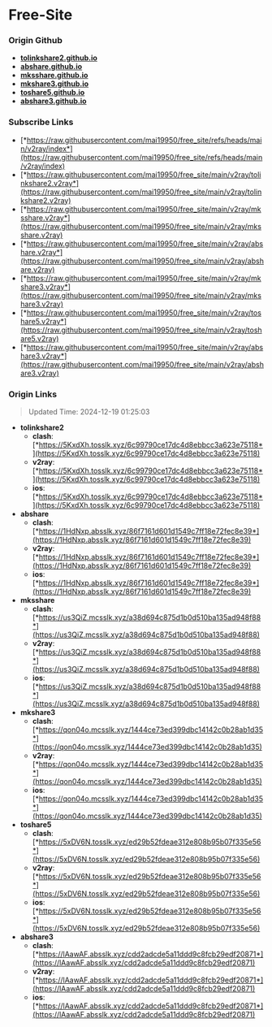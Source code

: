 # Free-Site

### Origin Github

- [**tolinkshare2.github.io**](https://github.com/tolinkshare2/tolinkshare2.github.io)
- [**abshare.github.io**](https://github.com/abshare/abshare.github.io)
- [**mksshare.github.io**](https://github.com/mksshare/mksshare.github.io)
- [**mkshare3.github.io**](https://github.com/mkshare3/mkshare3.github.io)
- [**toshare5.github.io**](https://github.com/toshare5/toshare5.github.io)
- [**abshare3.github.io**](https://github.com/abshare3/abshare3.github.io)

### Subscribe Links

- [*https://raw.githubusercontent.com/mai19950/free_site/refs/heads/main/v2ray/index*](https://raw.githubusercontent.com/mai19950/free_site/refs/heads/main/v2ray/index)
- [*https://raw.githubusercontent.com/mai19950/free_site/main/v2ray/tolinkshare2.v2ray*](https://raw.githubusercontent.com/mai19950/free_site/main/v2ray/tolinkshare2.v2ray)
- [*https://raw.githubusercontent.com/mai19950/free_site/main/v2ray/mksshare.v2ray*](https://raw.githubusercontent.com/mai19950/free_site/main/v2ray/mksshare.v2ray)
- [*https://raw.githubusercontent.com/mai19950/free_site/main/v2ray/abshare.v2ray*](https://raw.githubusercontent.com/mai19950/free_site/main/v2ray/abshare.v2ray)
- [*https://raw.githubusercontent.com/mai19950/free_site/main/v2ray/mkshare3.v2ray*](https://raw.githubusercontent.com/mai19950/free_site/main/v2ray/mkshare3.v2ray)
- [*https://raw.githubusercontent.com/mai19950/free_site/main/v2ray/toshare5.v2ray*](https://raw.githubusercontent.com/mai19950/free_site/main/v2ray/toshare5.v2ray)
- [*https://raw.githubusercontent.com/mai19950/free_site/main/v2ray/abshare3.v2ray*](https://raw.githubusercontent.com/mai19950/free_site/main/v2ray/abshare3.v2ray)

### Origin Links

> Updated Time: 2024-12-19 01:25:03

- **tolinkshare2**
  - **clash**: [*https://5KxdXh.tosslk.xyz/6c99790ce17dc4d8ebbcc3a623e75118*](https://5KxdXh.tosslk.xyz/6c99790ce17dc4d8ebbcc3a623e75118)
  - **v2ray**: [*https://5KxdXh.tosslk.xyz/6c99790ce17dc4d8ebbcc3a623e75118*](https://5KxdXh.tosslk.xyz/6c99790ce17dc4d8ebbcc3a623e75118)
  - **ios**: [*https://5KxdXh.tosslk.xyz/6c99790ce17dc4d8ebbcc3a623e75118*](https://5KxdXh.tosslk.xyz/6c99790ce17dc4d8ebbcc3a623e75118)
- **abshare**
  - **clash**: [*https://1HdNxp.absslk.xyz/86f7161d601d1549c7ff18e72fec8e39*](https://1HdNxp.absslk.xyz/86f7161d601d1549c7ff18e72fec8e39)
  - **v2ray**: [*https://1HdNxp.absslk.xyz/86f7161d601d1549c7ff18e72fec8e39*](https://1HdNxp.absslk.xyz/86f7161d601d1549c7ff18e72fec8e39)
  - **ios**: [*https://1HdNxp.absslk.xyz/86f7161d601d1549c7ff18e72fec8e39*](https://1HdNxp.absslk.xyz/86f7161d601d1549c7ff18e72fec8e39)
- **mksshare**
  - **clash**: [*https://us3QiZ.mcsslk.xyz/a38d694c875d1b0d510ba135ad948f88*](https://us3QiZ.mcsslk.xyz/a38d694c875d1b0d510ba135ad948f88)
  - **v2ray**: [*https://us3QiZ.mcsslk.xyz/a38d694c875d1b0d510ba135ad948f88*](https://us3QiZ.mcsslk.xyz/a38d694c875d1b0d510ba135ad948f88)
  - **ios**: [*https://us3QiZ.mcsslk.xyz/a38d694c875d1b0d510ba135ad948f88*](https://us3QiZ.mcsslk.xyz/a38d694c875d1b0d510ba135ad948f88)
- **mkshare3**
  - **clash**: [*https://qon04o.mcsslk.xyz/1444ce73ed399dbc14142c0b28ab1d35*](https://qon04o.mcsslk.xyz/1444ce73ed399dbc14142c0b28ab1d35)
  - **v2ray**: [*https://qon04o.mcsslk.xyz/1444ce73ed399dbc14142c0b28ab1d35*](https://qon04o.mcsslk.xyz/1444ce73ed399dbc14142c0b28ab1d35)
  - **ios**: [*https://qon04o.mcsslk.xyz/1444ce73ed399dbc14142c0b28ab1d35*](https://qon04o.mcsslk.xyz/1444ce73ed399dbc14142c0b28ab1d35)
- **toshare5**
  - **clash**: [*https://5xDV6N.tosslk.xyz/ed29b52fdeae312e808b95b07f335e56*](https://5xDV6N.tosslk.xyz/ed29b52fdeae312e808b95b07f335e56)
  - **v2ray**: [*https://5xDV6N.tosslk.xyz/ed29b52fdeae312e808b95b07f335e56*](https://5xDV6N.tosslk.xyz/ed29b52fdeae312e808b95b07f335e56)
  - **ios**: [*https://5xDV6N.tosslk.xyz/ed29b52fdeae312e808b95b07f335e56*](https://5xDV6N.tosslk.xyz/ed29b52fdeae312e808b95b07f335e56)
- **abshare3**
  - **clash**: [*https://lAawAF.absslk.xyz/cdd2adcde5a11ddd9c8fcb29edf20871*](https://lAawAF.absslk.xyz/cdd2adcde5a11ddd9c8fcb29edf20871)
  - **v2ray**: [*https://lAawAF.absslk.xyz/cdd2adcde5a11ddd9c8fcb29edf20871*](https://lAawAF.absslk.xyz/cdd2adcde5a11ddd9c8fcb29edf20871)
  - **ios**: [*https://lAawAF.absslk.xyz/cdd2adcde5a11ddd9c8fcb29edf20871*](https://lAawAF.absslk.xyz/cdd2adcde5a11ddd9c8fcb29edf20871)

